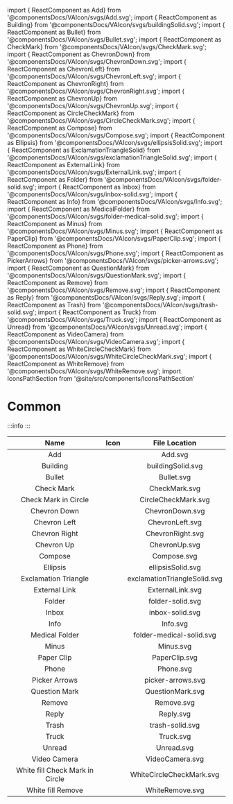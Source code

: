import { ReactComponent as Add} from '@componentsDocs/VAIcon/svgs/Add.svg';
import { ReactComponent as Building} from '@componentsDocs/VAIcon/svgs/buildingSolid.svg';
import { ReactComponent as Bullet} from '@componentsDocs/VAIcon/svgs/Bullet.svg';
import { ReactComponent as CheckMark} from '@componentsDocs/VAIcon/svgs/CheckMark.svg';
import { ReactComponent as ChevronDown} from '@componentsDocs/VAIcon/svgs/ChevronDown.svg';
import { ReactComponent as ChevronLeft} from '@componentsDocs/VAIcon/svgs/ChevronLeft.svg';
import { ReactComponent as ChevronRight} from '@componentsDocs/VAIcon/svgs/ChevronRight.svg';
import { ReactComponent as ChevronUp} from '@componentsDocs/VAIcon/svgs/ChevronUp.svg';
import { ReactComponent as CircleCheckMark} from '@componentsDocs/VAIcon/svgs/CircleCheckMark.svg';
import { ReactComponent as Compose} from '@componentsDocs/VAIcon/svgs/Compose.svg';
import { ReactComponent as Ellipsis} from '@componentsDocs/VAIcon/svgs/ellipsisSolid.svg';
import { ReactComponent as ExclamationTriangleSolid} from '@componentsDocs/VAIcon/svgs/exclamationTriangleSolid.svg';
import { ReactComponent as ExternalLink} from '@componentsDocs/VAIcon/svgs/ExternalLink.svg';
import { ReactComponent as Folder} from '@componentsDocs/VAIcon/svgs/folder-solid.svg';
import { ReactComponent as Inbox} from '@componentsDocs/VAIcon/svgs/inbox-solid.svg';
import { ReactComponent as Info} from '@componentsDocs/VAIcon/svgs/Info.svg';
import { ReactComponent as MedicalFolder} from '@componentsDocs/VAIcon/svgs/folder-medical-solid.svg';
import { ReactComponent as Minus} from '@componentsDocs/VAIcon/svgs/Minus.svg';
import { ReactComponent as PaperClip} from '@componentsDocs/VAIcon/svgs/PaperClip.svg';
import { ReactComponent as Phone} from '@componentsDocs/VAIcon/svgs/Phone.svg';
import { ReactComponent as PickerArrows} from '@componentsDocs/VAIcon/svgs/picker-arrows.svg';
import { ReactComponent as QuestionMark} from '@componentsDocs/VAIcon/svgs/QuestionMark.svg';
import { ReactComponent as Remove} from '@componentsDocs/VAIcon/svgs/Remove.svg';
import { ReactComponent as Reply} from '@componentsDocs/VAIcon/svgs/Reply.svg';
import { ReactComponent as Trash} from '@componentsDocs/VAIcon/svgs/trash-solid.svg';
import { ReactComponent as Truck} from '@componentsDocs/VAIcon/svgs/Truck.svg';
import { ReactComponent as Unread} from '@componentsDocs/VAIcon/svgs/Unread.svg';
import { ReactComponent as VideoCamera} from '@componentsDocs/VAIcon/svgs/VideoCamera.svg';
import { ReactComponent as WhiteCircleCheckMark} from '@componentsDocs/VAIcon/svgs/WhiteCircleCheckMark.svg';
import { ReactComponent as WhiteRemove} from '@componentsDocs/VAIcon/svgs/WhiteRemove.svg';
import IconsPathSection from '@site/src/components/IconsPathSection'

# Common

:::info
<IconsPathSection />
:::

Name | Icon | File Location 
:---: | :---: | :---: 
Add | <Add  className="icons"/> | Add.svg
Building | <Building  className="icons"/> | buildingSolid.svg
Bullet | <Bullet  className="icons"/> | Bullet.svg
Check Mark | <CheckMark  className="icons"/> | CheckMark.svg
Check Mark in Circle | <CircleCheckMark  className="icons"/> | CircleCheckMark.svg
Chevron Down | <ChevronDown  className="icons"/> | ChevronDown.svg
Chevron Left | <ChevronLeft  className="icons"/> | ChevronLeft.svg
Chevron Right | <ChevronRight  className="icons iconsStroke"/> | ChevronRight.svg
Chevron Up | <ChevronUp  className="icons"/> | ChevronUp.svg
Compose | <Compose  className="icons"/> | Compose.svg
Ellipsis | <Ellipsis  className="icons"/> | ellipsisSolid.svg
Exclamation Triangle | <ExclamationTriangleSolid  className="icons"/> | exclamationTriangleSolid.svg
External Link | <ExternalLink  className="icons"/> | ExternalLink.svg
Folder | <Folder  className="icons"/> | folder-solid.svg
Inbox | <Inbox  className="icons"/> | inbox-solid.svg
Info | <Info  className="icons"/> | Info.svg
Medical Folder | <MedicalFolder  className="icons"/> | folder-medical-solid.svg
Minus | <Minus  className="icons"/> | Minus.svg
Paper Clip | <PaperClip  className="icons"/> | PaperClip.svg
Phone | <Phone  className="icons"/> | Phone.svg
Picker Arrows | <PickerArrows className="icons" /> | picker-arrows.svg
Question Mark | <QuestionMark  className="icons"/> | QuestionMark.svg
Remove | <Remove  className="icons"/> | Remove.svg
Reply | <Reply  className="icons"/> | Reply.svg
Trash | <Trash  className="icons"/> | trash-solid.svg
Truck | <Truck  className="icons"/> | Truck.svg
Unread | <Unread  className="icons"/> | Unread.svg
Video Camera | <VideoCamera  className="icons"/> | VideoCamera.svg
White fill Check Mark in Circle | <WhiteCircleCheckMark  className="icons"/> | WhiteCircleCheckMark.svg
White fill Remove | <WhiteRemove  className="icons"/> | WhiteRemove.svg